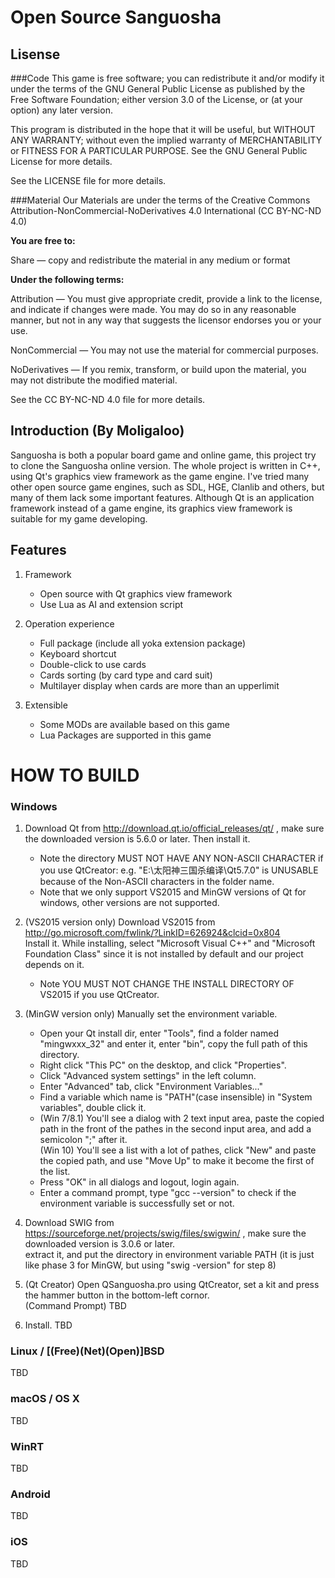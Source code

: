 Open Source Sanguosha
==========

Lisense
------------
###Code
This game is free software; you can redistribute it and/or
modify it under the terms of the GNU General Public License
as published by the Free Software Foundation; either version 3.0
of the License, or (at your option) any later version.

This program is distributed in the hope that it will be useful,
but WITHOUT ANY WARRANTY; without even the implied warranty of
MERCHANTABILITY or FITNESS FOR A PARTICULAR PURPOSE.  See the GNU
General Public License for more details.

See the LICENSE file for more details.

###Material
Our Materials are under the terms of the Creative Commons
Attribution-NonCommercial-NoDerivatives 4.0 International (CC
BY-NC-ND 4.0)

**You are free to:**

Share — copy and redistribute the material in any medium or format

**Under the following terms:**

Attribution — You must give appropriate credit, provide a link to
the license, and indicate if changes were made. You may do so in
any reasonable manner, but not in any way that suggests the licensor
endorses you or your use.

NonCommercial — You may not use the material for commercial purposes.

NoDerivatives — If you remix, transform, or build upon the material,
you may not distribute the modified material.

See the CC BY-NC-ND 4.0 file for more details.

Introduction (By Moligaloo)
----------

Sanguosha is both a popular board game and online game,
this project try to clone the Sanguosha online version.
The whole project is written in C++,
using Qt's graphics view framework as the game engine.
I've tried many other open source game engines,
such as SDL, HGE, Clanlib and others,
but many of them lack some important features.
Although Qt is an application framework instead of a game engine,
its graphics view framework is suitable for my game developing.

Features
----------

1. Framework
    * Open source with Qt graphics view framework
    * Use Lua as AI and extension script

2. Operation experience
    * Full package (include all yoka extension package)
    * Keyboard shortcut
    * Double-click to use cards
    * Cards sorting (by card type and card suit)
    * Multilayer display when cards are more than an upperlimit

3. Extensible
    * Some MODs are available based on this game
    * Lua Packages are supported in this game

HOW TO BUILD
=========

### Windows

1. Download Qt from http://download.qt.io/official_releases/qt/ , make sure the downloaded version is 5.6.0 or later. Then install it.   
    * Note the directory MUST NOT HAVE ANY NON-ASCII CHARACTER if you use QtCreator: e.g. "E:\太阳神三国杀编译\Qt5.7.0" is UNUSABLE because of the Non-ASCII characters in the folder name.  
    * Note that we only support VS2015 and MinGW versions of Qt for windows, other versions are not supported.


2. (VS2015 version only) Download VS2015 from http://go.microsoft.com/fwlink/?LinkID=626924&clcid=0x804   
Install it. While installing, select "Microsoft Visual C++" and "Microsoft Foundation Class" since it is not installed by default and our project depends on it.  
    * Note YOU MUST NOT CHANGE THE INSTALL DIRECTORY OF VS2015 if you use QtCreator.  

3. (MinGW version only) Manually set the environment variable.
    * Open your Qt install dir, enter "Tools", find a folder named "mingwxxx_32" and enter it, enter "bin", copy the full path of this directory.  
    * Right click "This PC" on the desktop, and click "Properties".  
    * Click "Advanced system settings" in the left column.  
    * Enter "Advanced" tab, click "Environment Variables..."  
    * Find a variable which name is "PATH"(case insensible) in "System variables", double click it.  
    * (Win 7/8.1) You'll see a dialog with 2 text input area, paste the copied path in the front of the pathes in the second input area, and add a semicolon ";" after it.    
(Win 10) You'll see a list with a lot of pathes, click "New" and paste the copied path, and use "Move Up" to make it become the first of the list.  
    * Press "OK" in all dialogs and logout, login again.  
    * Enter a command prompt, type "gcc --version" to check if the environment variable is successfully set or not.


4. Download SWIG from https://sourceforge.net/projects/swig/files/swigwin/ , make sure the downloaded version is 3.0.6 or later.  
extract it, and put the directory in environment variable PATH (it is just like phase 3 for MinGW, but using "swig -version" for step 8)

5. (Qt Creator) Open QSanguosha.pro using QtCreator, set a kit and press the hammer button in the bottom-left cornor.  
(Command Prompt) TBD

6. Install. TBD

### Linux / [(Free)(Net)(Open)]BSD

TBD

### macOS / OS X

TBD

### WinRT

TBD

### Android

TBD

### iOS

TBD